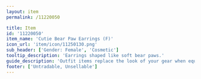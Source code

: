 ```yaml
---
layout: item
permalink: /11220050

title: Item
id: '11220050'
item_name: 'Cutie Bear Paw Earrings (F)'
icon_url: 'item/icon/11250130.png'
sub_header: ['Gender: Female', 'Cosmetic']
tooltip_description: 'Earrings shaped like soft bear paws.'
guide_description: 'Outfit items replace the look of your gear when equipped.'
footer: ['Untradable, Unsellable']
---
```


